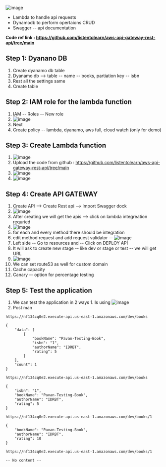 ![image](https://github.com/pavankumar0077/Aws-Devops/assets/40380941/ca9967fe-9c7b-4e20-90de-da723973fe4c)

- Lambda to handle api requests
- Dynamodb to perform opertaions CRUD
- Swagger -- api documentation

**Code ref link : https://github.com/listentolearn/aws-api-gateway-rest-api/tree/main**

Step 1: Dyanano DB
--
1) Create dyanamo db table
2) Dyanamo db --> table -- name -- books, partiation key -- isbn
3) Rest all the settings same
4) Create table

Step 2: IAM role for the lambda function
--
1) IAM -- Roles -- New role
2) ![image](https://github.com/pavankumar0077/Aws-Devops/assets/40380941/f3e328e3-71cd-42de-88df-690cfc884441)
3) Next
4) Create policy -- lambda,  dyanamo, aws full, cloud watch (only for demo)

Step 3: Create Lambda function
--
1) ![image](https://github.com/pavankumar0077/Aws-Devops/assets/40380941/14dda205-ce7c-4e04-88e2-3843f9858193)
2) Upload the code from github : https://github.com/listentolearn/aws-api-gateway-rest-api/tree/main
3) ![image](https://github.com/pavankumar0077/Aws-Devops/assets/40380941/36baf48e-59d8-4dfa-9665-6f1d8b697136)
4) ![image](https://github.com/pavankumar0077/Aws-Devops/assets/40380941/446776d5-da61-428a-a469-bd290a1a0d5c)

Step 4: Create API GATEWAY
--
1) Create API --> Create Rest api --> Import Swagger dock
2) ![image](https://github.com/pavankumar0077/Aws-Devops/assets/40380941/5ba47250-4cdd-4934-861a-96436f81bba2)
3) After creating we will get the apis --> click on lambda integreation requried
4) ![image](https://github.com/pavankumar0077/Aws-Devops/assets/40380941/c8d10c86-5516-499f-9487-95eb287620e0)
5) for each and every method there should be integration 
6) edit method request and add request validator -- ![image](https://github.com/pavankumar0077/Aws-Devops/assets/40380941/fdad7956-74a2-41bf-8b1a-cd59f60186a3)
7) Left side -- Go to resources and -- Click on DEPLOY API
8) It will ask to create new stage -- like dev or stage or test -- we will get URL
9) ![image](https://github.com/pavankumar0077/Aws-Devops/assets/40380941/fac059d6-3bda-44dc-8c55-9f7f899c272b)
10) We can set route53 as well for custom domain
11) Cache capacity 
12) Canary -- option for percentage testing

Step 5: Test the application
--
1) We can test the application in 2 ways 1. Is using ![image](https://github.com/pavankumar0077/Aws-Devops/assets/40380941/1dcb911b-0423-4b39-bc08-4af6d6ba0dc9)
2) Post man

```
https://nf134cq0e2.execute-api.us-east-1.amazonaws.com/dev/books

{
    "data": [
        {
            "bookName": "Pavan-Testing-Book",
            "isbn": "1",
            "authorName": "IDRBT",
            "rating": 5
        }
    ],
    "count": 1
}

https://nf134cq0e2.execute-api.us-east-1.amazonaws.com/dev/books

{
    "isbn": "1",
    "bookName": "Pavan-Testing-Book",
    "authorName": "IDRBT",
    "rating": 5
}

https://nf134cq0e2.execute-api.us-east-1.amazonaws.com/dev/books/1

{
    "bookName": "Pavan-Testing-Book",
    "authorName": "IDRBT",
    "rating": 10
}

https://nf134cq0e2.execute-api.us-east-1.amazonaws.com/dev/books/1

-- No content --

```




